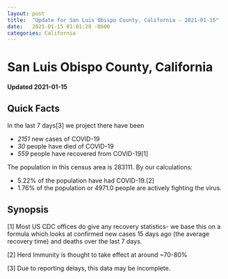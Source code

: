 ```yaml
---
layout: post
title:  "Update for San Luis Obispo County, California - 2021-01-15"
date:   2021-01-15 01:01:29 -0600
categories: California
---
```


# San Luis Obispo County, California
#### Updated 2021-01-15

## Quick Facts

In the last 7 days[3] we project there have been
- *2151* new cases of COVID-19
- *30* people have died of COVID-19
- *559* people have recovered from COVID-19[1]

The population in this census area is 283111. By our calculations:
- 5.22% of the population have had COVID-19.[2]
- 1.76% of the population or 4971.0 people are actively fighting the virus.

## Synopsis




[1] Most US CDC offices do give any recovery statistics- we base this on a formula which looks at confirmed new cases
15 days ago (the average recovery time) and deaths over the last 7 days.

[2] Herd Immunity is thought to take effect at around ~70-80%

[3] Due to reporting delays, this data may be incomplete.
 
    